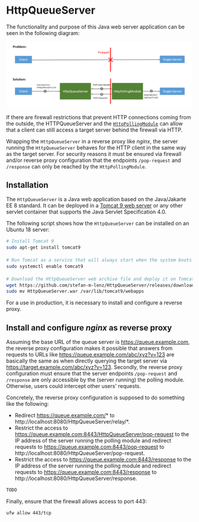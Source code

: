 # HttpQueueServer

The functionality and purpose of this Java web server application can be seen in the following diagram:

![](overview.png)

If there are firewall restrictions that prevent HTTP connections coming from the outside,
the HTTPQueueServer and the [`HttpPollingModule`](https://github.com/stefan-m-lenz/HttpPollingModule) can allow that a client can still access a target server behind the firewall via HTTP.

Wrapping the `HttpQueueServer` in a reverse proxy like *nginx*, the server running the `HttpQueueServer` behaves for the HTTP client in the same way as the target server.
For security reasons it must be ensured via firewall and/or reverse proxy configuration that the endpoints `/pop-request` and `/response` can only be reached by the `HttpPollingModule`.

## Installation

The `HttpQueueServer` is a Java web application based on the Java/Jakarte EE 8 standard.
It can be deployed in a [Tomcat 9 web server](https://tomcat.apache.org/) or any other servlet container that supports the Java Servlet Specification 4.0.

The following script shows how the `HttpQueueServer` can be installed on an Ubuntu 18 server:

```bash
# Install Tomcat 9
sudo apt-get install tomcat9

# Run Tomcat as a service that will always start when the system boots up
sudo systemctl enable tomcat9

# Download the HttpQueueServer web archive file and deploy it on Tomcat
wget https://github.com/stefan-m-lenz/HttpQueueServer/releases/download/v1.0/HttpQueueServer.war
sudo mv HttpQueueServer.war /var/lib/tomcat9/webapps
```

For a use in production, it is necessary to install and configure a reverse proxy.

## Install and configure *nginx* as reverse proxy
Assuming the base URL of the queue server is https://queue.example.com,
the reverse proxy configuration makes it possible that answers from requests to URLs like https://queue.example.com/abc/xyz?v=123 are basically the same as when directly querying the target server via https://target.example.com/abc/xyz?v=123.
Secondly, the reverse proxy configuration must ensure that the server endpoints `/pop-request` and `/response` are only accessible by the (server running) the polling module.
Otherwise, users could intercept other users' requests.

Concretely, the reverse proxy configuration is supposed to do something like the following:

* Redirect https://queue.example.com/* to http://localhost:8080/HttpQueueServer/relay/*.
* Restrict the access to https://queue.example.com:8443/HttpQueueServer/pop-request to the IP address of the server running the polling module and redirect requests to https://queue.example.com:8443/pop-request to http://localhost:8080/HttpQueueServer/pop-request.
* Restrict the access to https://queue.example.com:8443/response to the IP address of the server running the polling module and redirect requests to https://queue.example.com:8443/response to http://localhost:8080/HttpQueueServer/response.

```bash
TODO
```

Finally, ensure that the firewall allows access to port 443:
```bash
ufw allow 443/tcp
```